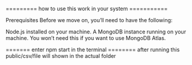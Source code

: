 ========= how to use this work in your system ===========

Prerequisites Before we move on, you’ll need to have the following:

Node.js installed on your machine.
A MongoDB instance running on your machine. You won’t need this if you want to use MongoDB Atlas.

======= enter npm start in the terminal ========
after running this public/csv/file will shown in the actual folder
